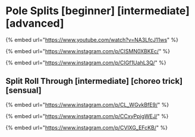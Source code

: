 # Pole Splits \[beginner] \[intermediate] \[advanced]

{% embed url="https://www.youtube.com/watch?v=NA3LfcJ11ws" %}

{% embed url="https://www.instagram.com/p/CISMN0XBKEc/" %}

{% embed url="https://www.instagram.com/p/CIGf1UahL3Q/" %}

## Split Roll Through \[intermediate] \[choreo trick] \[sensual]

{% embed url="https://www.instagram.com/p/CL_WGvkBfE9/" %}

{% embed url="https://www.instagram.com/p/CCxyPpjgWEJ/" %}

{% embed url="https://www.instagram.com/p/CVlXG_EFcKB/" %}
